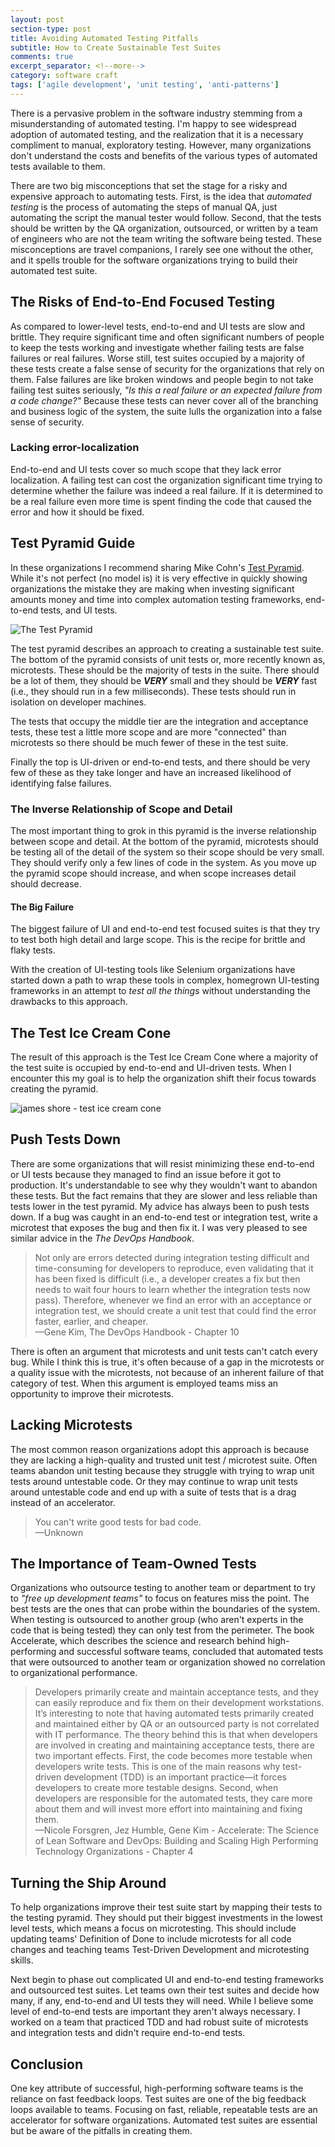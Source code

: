 ```yaml
---
layout: post
section-type: post
title: Avoiding Automated Testing Pitfalls 
subtitle: How to Create Sustainable Test Suites
comments: true
excerpt_separator: <!--more-->
category: software craft 
tags: ['agile development', 'unit testing', 'anti-patterns']
---
```


There is a pervasive problem in the software industry stemming from a misunderstanding of automated testing. I'm happy to see widespread adoption of automated testing, and the realization that it is a necessary compliment to manual, exploratory testing. However, many organizations don't understand the costs and benefits of the various types of automated tests available to them.
<!--more-->

There are two big misconceptions that set the stage for a risky and expensive approach to automating tests. First, is the idea that _automated testing_ is the process of automating the steps of manual QA, just automating the script the manual tester would follow. Second, that the tests should be written by the QA organization, outsourced, or written by a team of engineers who are not the team writing the software being tested. These misconceptions are travel companions, I rarely see one without the other, and it spells trouble for the software organizations trying to build their automated test suite.

## The Risks of End-to-End Focused Testing

As compared to lower-level tests, end-to-end and UI tests are slow and brittle. They require significant time and often significant numbers of people to keep the tests working and investigate whether failing tests are false failures or real failures. Worse still, test suites occupied by a majority of these tests create a false sense of security for the organizations that rely on them. False failures are like broken windows and people begin to not take failing test suites seriously, _"Is this a real failure or an expected failure from a code change?"_ Because these tests can never cover all of the branching and business logic of the system, the suite lulls the organization into a false sense of security.

### Lacking error-localization

End-to-end and UI tests cover so much scope that they lack error localization. A failing test can cost the organization significant time trying to determine whether the failure was indeed a real failure. If it is determined to be a real failure even more time is spent finding the code that caused the error and how it should be fixed.

## Test Pyramid Guide

In these organizations I recommend sharing Mike Cohn's [Test Pyramid](https://martinfowler.com/bliki/TestPyramid.html). While it's not perfect (no model is) it is very effective in quickly showing organizations the mistake they are making when investing significant amounts money and time into complex automation testing frameworks, end-to-end tests, and UI tests. 

<img class='img-responsive' src='/img/test-pyramid.png' alt='The Test Pyramid' />

The test pyramid describes an approach to creating a sustainable test suite. The bottom of the pyramid consists of unit tests or, more recently known as, microtests. These should be the majority of tests in the suite. There should be a lot of them, they should be _**VERY**_ small and they should be _**VERY**_ fast (i.e., they should run in a few milliseconds). These tests should run in isolation on developer machines.  

The tests that occupy the middle tier are the integration and acceptance tests, these test a little more scope and are more "connected" than microtests so there should be much fewer of these in the test suite.

Finally the top is UI-driven or end-to-end tests, and there should be very few of these as they take longer and have an increased likelihood of identifying false failures. 

### The Inverse Relationship of Scope and Detail

The most important thing to grok in this pyramid is the inverse relationship between scope and detail. At the bottom of the pyramid, microtests should be testing all of the detail of the system so their scope should be very small. They should verify only a few lines of code in the system. As you move up the pyramid scope should increase, and when scope increases detail should decrease. 

#### The Big Failure

The biggest failure of UI and end-to-end test focused suites is that they try to test both high detail and large scope. This is the recipe for brittle and flaky tests. 

With the creation of UI-testing tools like Selenium organizations have started down a path to wrap these tools in complex, homegrown UI-testing frameworks in an attempt to _test all the things_ without understanding the drawbacks to this approach. 

## The Test Ice Cream Cone

The result of this approach is the Test Ice Cream Cone where a majority of the test suite is occupied by end-to-end and UI-driven tests. When I encounter this my goal is to help the organization shift their focus towards creating the pyramid.

<img class='img-responsive' src='/img/test-ice-cream-cone.jpg' alt='james shore - test ice cream cone' />

## Push Tests Down 

There are some organizations that will resist minimizing these end-to-end or UI tests because they managed to find an issue before it got to production. It's understandable to see why they wouldn't want to abandon these tests. But the fact remains that they are slower and less reliable than tests lower in the test pyramid. My advice has always been to push tests down. If a bug was caught in an end-to-end test or integration test, write a microtest that exposes the bug and then fix it. I was very pleased to see similar advice in the _The DevOps Handbook_.

> Not only are errors detected during integration testing difficult and time-consuming for developers to reproduce, even validating that it has been fixed is difficult (i.e., a developer creates a fix but then needs to wait four hours to learn whether the integration tests now pass). Therefore, whenever we find an error with an acceptance or integration test, we should create a unit test that could find the error faster, earlier, and cheaper.   
>&mdash;Gene Kim, The DevOps Handbook - Chapter 10

There is often an argument that microtests and unit tests can't catch every bug. While I think this is true, it's often because of a gap in the microtests or a quality issue with the microtests, not because of an inherent failure of that category of test. When this argument is employed teams miss an opportunity to improve their microtests. 

## Lacking Microtests

The most common reason organizations adopt this approach is because they are lacking a high-quality and trusted unit test / microtest suite. Often teams abandon unit testing because they struggle with trying to wrap unit tests around untestable code. Or they may continue to wrap unit tests around untestable code and end up with a suite of tests that is a drag instead of an accelerator.

> You can't write good tests for bad code.      
> &mdash;Unknown

## The Importance of Team-Owned Tests

Organizations who outsource testing to another team or department to try to _"free up development teams"_ to focus on features miss the point. The best tests are the ones that can probe within the boundaries of the system. When testing is outsourced to another group (who aren't experts in the code that is being tested) they can only test from the perimeter. The book Accelerate, which describes the science and research behind high-performing and successful software teams, concluded that automated tests that were outsourced to another team or organization showed no correlation to organizational performance. 

> Developers primarily create and maintain acceptance tests, and they can easily reproduce and fix them on their development workstations. It’s interesting to note that having automated tests primarily created and maintained either by QA or an outsourced party is not correlated with IT performance. The theory behind this is that when developers are involved in creating and maintaining acceptance tests, there are two important effects. First, the code becomes more testable when developers write tests. This is one of the main reasons why test-driven development (TDD) is an important practice—it forces developers to create more testable designs. Second, when developers are responsible for the automated tests, they care more about them and will invest more effort into maintaining and fixing them.   
> &mdash;Nicole Forsgren, Jez Humble, Gene Kim - Accelerate: The Science of Lean Software and DevOps: Building and Scaling High Performing Technology Organizations - Chapter 4

## Turning the Ship Around

To help organizations improve their test suite start by mapping their tests to the testing pyramid. They should put their biggest investments in the lowest level tests, which means a focus on microtesting. This should include updating teams' Definition of Done to include microtests for all code changes and teaching teams Test-Driven Development and microtesting skills.  

Next begin to phase out complicated UI and end-to-end testing frameworks and outsourced test suites. Let teams own their test suites and decide how many, if any, end-to-end and UI tests they will need. While I believe some level of end-to-end tests are important they aren't always necessary. I worked on a team that practiced TDD and had robust suite of microtests and integration tests and didn't require end-to-end tests.

## Conclusion

One key attribute of successful, high-performing software teams is the reliance on fast feedback loops. Test suites are one of the big feedback loops available to teams. Focusing on fast, reliable, repeatable tests are an accelerator for software organizations. Automated test suites are essential but be aware of the pitfalls in creating them. 
